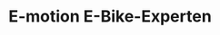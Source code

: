 ---
title: "E-motion E-Bike-Experten"
url: /osterode-am-harz/e-motion-e-bike-experten/
shop: Fahrrad
---